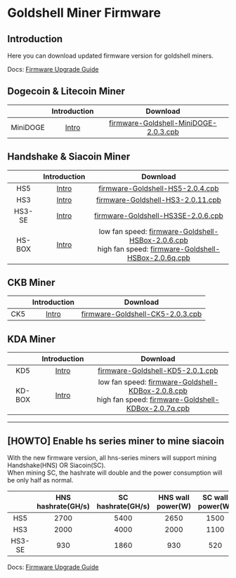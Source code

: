 #  Goldshell Miner Firmware

## Introduction

Here you can download updated firmware version for goldshell miners.



Docs: [Firmware Upgrade Guide](https://www.goldshell.com/2021/02/02/hns%e3%80%81sc-algorithm-switching-tutorial/)


## Dogecoin & Litecoin Miner


|     |  Introduction |  Download | 
|  :----:  | :----: | :----:  |
| MiniDOGE  | [Intro](https://www.goldshell.com/goldshell-mini-doge/ ) |  [firmware-Goldshell-MiniDOGE-2.0.3.cpb](https://raw.githubusercontent.com/goldshellminer/firmware/master/firmware-Goldshell-MiniDOGE-2.0.3.cpb)  | 



## Handshake & Siacoin Miner

|     |  Introduction |  Download | 
|  :----:  | :----: | :----:  |
| HS5  | [Intro](https://www.goldshell.com/hs5-miner/ ) |  [firmware-Goldshell-HS5-2.0.4.cpb](https://raw.githubusercontent.com/goldshellminer/firmware/master/firmware-Goldshell-HS5-2.0.4.cpb)  | 
| HS3  | [Intro](https://www.goldshell.com/hs3-miner-intro/)   |  [firmware-Goldshell-HS3-2.0.11.cpb](https://raw.githubusercontent.com/goldshellminer/firmware/master/firmware-Goldshell-HS3-2.0.11.cpb) | 
| HS3-SE  |  [Intro](https://www.goldshell.com/hs3-se-goldshelle-handshake-miner/)  |  [firmware-Goldshell-HS3SE-2.0.6.cpb](https://raw.githubusercontent.com/goldshellminer/firmware/master/firmware-Goldshell-HS3SE-2.0.6.cpb) | 
| HS-BOX  |  [Intro](https://www.goldshell.com/goldshell-hs-box/)  | low fan speed: [firmware-Goldshell-HSBox-2.0.6.cpb](https://raw.githubusercontent.com/goldshellminer/firmware/master/firmware-Goldshell-HSBox-2.0.6.cpb) <br> high fan speed: [firmware-Goldshell-HSBox-2.0.6q.cpb](https://raw.githubusercontent.com/goldshellminer/firmware/master/firmware-Goldshell-HSBox-2.0.6q.cpb) | 



## CKB Miner

  

|     |  Introduction |  Download | 
|  :----:  | :----: | :----:  |
| CK5  | [Intro](https://www.goldshell.com/ck5-ckb-miner/ ) | [firmware-Goldshell-CK5-2.0.3.cpb](https://raw.githubusercontent.com/goldshellminer/firmware/master/firmware-Goldshell-CK5-2.0.3.cpb) | 


## KDA Miner

|     |  Introduction |  Download | 
|  :----:  | :----: | :----:  |
| KD5  | [Intro](https://www.goldshell.com/kd5-kadena-miner/ ) | [firmware-Goldshell-KD5-2.0.1.cpb](https://raw.githubusercontent.com/goldshellminer/firmware/master/firmware-Goldshell-KD5-2.0.1.cpb)| 
| KD-BOX  | [Intro](https://www.goldshell.com/goldshell-kd-box/ ) | low fan speed: [firmware-Goldshell-KDBox-2.0.8.cpb](https://raw.githubusercontent.com/goldshellminer/firmware/master/firmware-Goldshell-KDBox-2.0.8.cpb) <br> high fan speed: [firmware-Goldshell-KDBox-2.0.7q.cpb](https://raw.githubusercontent.com/goldshellminer/firmware/master/firmware-Goldshell-KDBox-2.0.7q.cpb) |
 
  
  



---



## [HOWTO] Enable hs series miner to mine siacoin

With the new firmware version, all hns-series miners will support mining Handshake(HNS) OR Siacoin(SC).  
When mining SC, the hashrate will double and the power consumption will be only half as normal.

  
|     | HNS hashrate(GH/s)  |  SC hashrate(GH/s) | HNS wall power(W) | SC wall power(W) |  
|  :----:  | :----: | :----:  | :----: |  :----: | 
| HS5  | 2700 | 5400 | 2650 | 1500 |
| HS3  | 2000 | 4000  | 2000  | 1100 |
| HS3-SE  | 930 | 1860  | 930 | 520 |


Docs: [Firmware Upgrade Guide](https://www.goldshell.com/2021/02/02/hns%e3%80%81sc-algorithm-switching-tutorial/)








